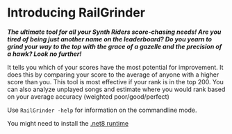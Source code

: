 # Introducing RailGrinder
***The ultimate tool for all your Synth Riders score-chasing needs! 
Are you tired of being just another name on the leaderboard? Do you yearn to grind your way to the top with the grace of a gazelle and the precision of a hawk? Look no further!***

It tells you which of your scores have the most potential for improvement. It does this by comparing your score to the average of anyone with a higher score than you. This tool is most effective if your rank is in the top 200.
You can also analyze unplayed songs and estimate where you would rank based on your average accuracy (weighted poor/good/perfect)

Use ```RailGrinder -help``` for information on the commandline mode.

You might need to install the [.net8 runtime](<https://dotnet.microsoft.com/en-us/download/dotnet/thank-you/runtime-8.0.3-windows-x64-installer>)
